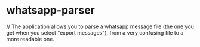 # whatsapp-parser

// The application allows you to parse a whatsapp message file (the one you get when you select "export messages"), from a very confusing file to a more readable one.

